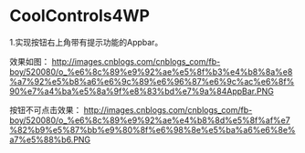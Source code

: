 CoolControls4WP
===============
1.实现按钮右上角带有提示功能的Appbar。

效果如图：
http://images.cnblogs.com/cnblogs_com/fb-boy/520080/o_%e6%8c%89%e9%92%ae%e5%8f%b3%e4%b8%8a%e8%a7%92%e5%b8%a6%e6%9c%89%e6%96%87%e6%9c%ac%e6%8f%90%e7%a4%ba%e5%8a%9f%e8%83%bd%e7%9a%84AppBar.PNG

按钮不可点击效果：
http://images.cnblogs.com/cnblogs_com/fb-boy/520080/o_%e6%8c%89%e9%92%ae%e4%b8%8d%e5%8f%af%e7%82%b9%e5%87%bb%e9%80%8f%e6%98%8e%e5%ba%a6%e6%8e%a7%e5%88%b6.PNG
